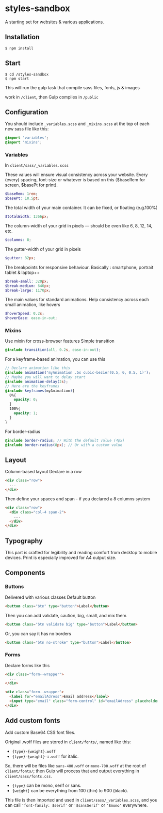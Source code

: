 # styles-sandbox
A starting set for websites & various applications.

## Installation
    $ npm install

## Start
    $ cd /styles-sandbox
    $ npm start
This will run the gulp task that compile sass files, fonts, js & images

work in `/client`, then Gulp compiles in `/public`

## Configuration
You should include `_variables.scss` and `_mixins.scss` at the top of each new sass file like this:
```css
@import 'variables';
@import 'mixins';
```

### Variables
In `client/sass/_variables.scss`

These values will ensure visual consistency across your website. Every (every) spacing, font-size or whatever is based on this ($baseRem for screen, $basePt for print).
```scss
$baseRem: 1rem;
$basePt: 10.5pt;
```
The total width of your main container. It can be fixed, or floating (e.g.100%)
```scss
$totalWidth: 1366px;
```
The column-width of your grid in pixels — should be even like 6, 8, 12, 14, etc.
```scss
$columns: 8;
```
The gutter-width of your grid in pixels
```scss
$gutter: 32px;
```
The breakpoints for responsive behaviour. Basically : smartphone, portrait tablet & laptop++
```scss
$break-small: 320px;
$break-medium: 640px;
$break-large: 1170px;
```
The main values for standard animations. Help consistency across each small animation, like hovers
```scss
$hoverSpeed: 0.2s;
$hoverEase: ease-in-out;
```

### Mixins
Use mixin for cross-browser features
Simple transition
```scss
@include transition(all, 0.2s, ease-in-out);
```
For a keyframe-based animation, you can use this
```scss
// Declare animation like this
@include animation('myAnimation .5s cubic-bezier(0.5, 0, 0.5, 1)');
// Maybe you will want to delay start
@include animation-delay(2s);
// Here are the keyframes  
@include keyframes(myAnimation){
  0%{
    opacity: 0;
  }
  100%{
    opacity: 1;
  }
}
```
For border-radius
```scss
@include border-radius; // With the default value (4px)
@include border-radius(8px); // Or with a custom value
```

## Layout
Column-based layout
Declare in a row
```html
<div class="row">
  ...
</div>
```
Then define your spaces and span - if you declared a 8 columns system
```html
<div class="row">
  <div class="col-4 span-2">
    ...
  </div>
</div>
```

## Typography
This part is crafted for legibility and reading comfort from desktop to mobile devices. Print is especially improved for A4 output size.

## Components
### Buttons
Delivered with various classes
Default button
```html
<button class="btn" type="button">Label</button>
```
Then you can add validate, caution, big, small, and mix them.
```html
<button class="btn validate big" type="button">Label</button>
```
Or, you can say it has no borders
```html
<button class="btn no-stroke" type="button">Label</button>
```
### Forms
Declare forms like this
```html
<div class="form--wrapper">
  ...
</div>
```

```html
<div class="form--wrapper">
  <label for="emailAdress">Email address</label>
  <input type="email" class="form-control" id="emailAdress" placeholder="Email">
</div>
```

## Add custom fonts
Add custom Base64 CSS font files.

Original .woff files are stored in `client/fonts/`, named like this:

- `{type}-{weight}.woff`
- `{type}-{weight}-i.woff` for italic.

So, there will be files like `sans-400.woff` or `mono-700.woff` at the root of `client/fonts/`; then Gulp will process that and output everything in `client/sass/fonts.css`.

- `{type}` can be mono, serif or sans.
- `{weight}` can be everything from 100 (thin) to 900 (black).

This file is then imported and used in `client/sass/_variables.scss`, and you can call `'font-family: $serif'` or `'$sansSerif'` or `'$mono'` everywhere.
